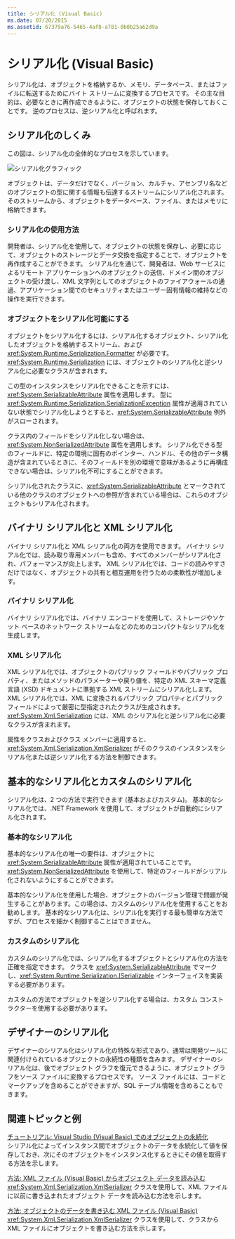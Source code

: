 ```yaml
---
title: シリアル化 (Visual Basic)
ms.date: 07/20/2015
ms.assetid: 67379a76-5465-4af8-a781-0b0b25a62d9a
---
```

# <a name="serialization-visual-basic"></a>シリアル化 (Visual Basic)
シリアル化は、オブジェクトを格納するか、メモリ、データベース、またはファイルに転送するためにバイト ストリームに変換するプロセスです。 その主な目的は、必要なときに再作成できるように、オブジェクトの状態を保存しておくことです。 逆のプロセスは、逆シリアル化と呼ばれます。  
  
## <a name="how-serialization-works"></a>シリアル化のしくみ  
 この図は、シリアル化の全体的なプロセスを示しています。  
  
![シリアル化グラフィック](./media/index/serialization-process.gif)
  
 オブジェクトは、データだけでなく、バージョン、カルチャ、アセンブリ名などのオブジェクトの型に関する情報も伝達するストリームにシリアル化されます。 そのストリームから、オブジェクトをデータベース、ファイル、またはメモリに格納できます。  
  
### <a name="uses-for-serialization"></a>シリアル化の使用方法  
 開発者は、シリアル化を使用して、オブジェクトの状態を保存し、必要に応じて、オブジェクトのストレージとデータ交換を指定することで、オブジェクトを再作成することができます。 シリアル化を通じて、開発者は、Web サービスによるリモート アプリケーションへのオブジェクトの送信、ドメイン間のオブジェクトの受け渡し、XML 文字列としてのオブジェクトのファイアウォールの通過、アプリケーション間でのセキュリティまたはユーザー固有情報の維持などの操作を実行できます。  
  
### <a name="making-an-object-serializable"></a>オブジェクトをシリアル化可能にする  
 オブジェクトをシリアル化するには、シリアル化するオブジェクト、シリアル化したオブジェクトを格納するストリーム、および <xref:System.Runtime.Serialization.Formatter> が必要です。 <xref:System.Runtime.Serialization> には、オブジェクトのシリアル化と逆シリアル化に必要なクラスが含まれます。  
  
 この型のインスタンスをシリアル化できることを示すには、<xref:System.SerializableAttribute> 属性を適用します。 型に <xref:System.Runtime.Serialization.SerializationException> 属性が適用されていない状態でシリアル化しようとすると、<xref:System.SerializableAttribute> 例外がスローされます。  
  
 クラス内のフィールドをシリアル化しない場合は、<xref:System.NonSerializedAttribute> 属性を適用します。 シリアル化できる型のフィールドに、特定の環境に固有のポインター、ハンドル、その他のデータ構造が含まれているときに、そのフィールドを別の環境で意味があるように再構成できない場合は、シリアル化不可にすることができます。  
  
 シリアル化されたクラスに、<xref:System.SerializableAttribute> とマークされている他のクラスのオブジェクトへの参照が含まれている場合は、これらのオブジェクトもシリアル化されます。  
  
## <a name="binary-and-xml-serialization"></a>バイナリ シリアル化と XML シリアル化  
 バイナリ シリアル化と XML シリアル化の両方を使用できます。 バイナリ シリアル化では、読み取り専用メンバーも含め、すべてのメンバーがシリアル化され、パフォーマンスが向上します。 XML シリアル化では、コードの読みやすさだけではなく、オブジェクトの共有と相互運用を行うための柔軟性が増加します。  
  
### <a name="binary-serialization"></a>バイナリ シリアル化  
 バイナリ シリアル化では、バイナリ エンコードを使用して、ストレージやソケット ベースのネットワーク ストリームなどのためのコンパクトなシリアル化を生成します。  
  
### <a name="xml-serialization"></a>XML シリアル化  
 XML シリアル化では、オブジェクトのパブリック フィールドやパブリック プロパティ、またはメソッドのパラメーターや戻り値を、特定の XML スキーマ定義言語 (XSD) ドキュメントに準拠する XML ストリームにシリアル化します。 XML シリアル化では、XML に変換されるパブリック プロパティとパブリック フィールドによって厳密に型指定されたクラスが生成されます。 <xref:System.Xml.Serialization> には、XML のシリアル化と逆シリアル化に必要なクラスが含まれます。  
  
 属性をクラスおよびクラス メンバーに適用すると、<xref:System.Xml.Serialization.XmlSerializer> がそのクラスのインスタンスをシリアル化または逆シリアル化する方法を制御できます。  
  
## <a name="basic-and-custom-serialization"></a>基本的なシリアル化とカスタムのシリアル化  
 シリアル化は、2 つの方法で実行できます (基本およびカスタム)。 基本的なシリアル化では、.NET Framework を使用して、オブジェクトが自動的にシリアル化されます。  
  
### <a name="basic-serialization"></a>基本的なシリアル化  
 基本的なシリアル化の唯一の要件は、オブジェクトに <xref:System.SerializableAttribute> 属性が適用されていることです。 <xref:System.NonSerializedAttribute> を使用して、特定のフィールドがシリアル化されないようにすることができます。  
  
 基本的なシリアル化を使用した場合、オブジェクトのバージョン管理で問題が発生することがあります。この場合は、カスタムのシリアル化を使用することをお勧めします。 基本的なシリアル化は、シリアル化を実行する最も簡単な方法ですが、プロセスを細かく制御することはできません。  
  
### <a name="custom-serialization"></a>カスタムのシリアル化  
 カスタムのシリアル化では、シリアル化するオブジェクトとシリアル化の方法を正確を指定できます。 クラスを <xref:System.SerializableAttribute> でマークし、<xref:System.Runtime.Serialization.ISerializable> インターフェイスを実装する必要があります。  
  
 カスタムの方法でオブジェクトを逆シリアル化する場合は、カスタム コンストラクターを使用する必要があります。  
  
## <a name="designer-serialization"></a>デザイナーのシリアル化  
 デザイナーのシリアル化はシリアル化の特殊な形式であり、通常は開発ツールに関連付けられているオブジェクトの永続性の種類を含みます。 デザイナーのシリアル化は、後でオブジェクト グラフを復元できるように、オブジェクト グラフをソース ファイルに変換するプロセスです。 ソース ファイルには、コードとマークアップを含めることができますが、SQL テーブル情報を含めることもできます。  
  
## <a name="BKMK_RelatedTopics"></a> 関連トピックと例  
 [チュートリアル: Visual Studio (Visual Basic) でのオブジェクトの永続化](../../../../visual-basic/programming-guide/concepts/serialization/walkthrough-persisting-an-object-in-visual-studio.md)  
 シリアル化によってインスタンス間でオブジェクトのデータを永続化して値を保存しておき、次にそのオブジェクトをインスタンス化するときにその値を取得する方法を示します。  
  
 [方法: XML ファイル (Visual Basic) からオブジェクト データを読み込む](../../../../visual-basic/programming-guide/concepts/serialization/how-to-read-object-data-from-an-xml-file.md)  
 <xref:System.Xml.Serialization.XmlSerializer> クラスを使用して、XML ファイルに以前に書き込まれたオブジェクト データを読み込む方法を示します。  
  
 [方法: オブジェクトのデータを書き込む XML ファイル (Visual Basic)](../../../../visual-basic/programming-guide/concepts/serialization/how-to-write-object-data-to-an-xml-file.md)  
 <xref:System.Xml.Serialization.XmlSerializer> クラスを使用して、クラスから XML ファイルにオブジェクトを書き込む方法を示します。
